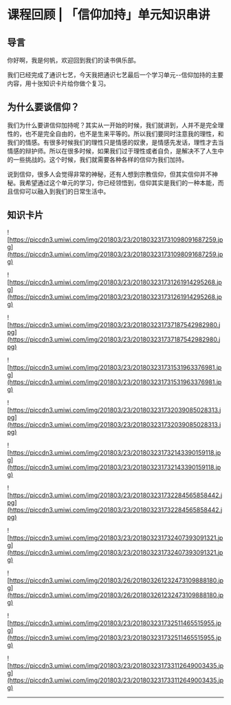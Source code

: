 # 课程回顾 | 「信仰加持」单元知识串讲

## 导言

你好啊，我是何帆，欢迎回到我们的读书俱乐部。

我们已经完成了通识七艺，今天我把通识七艺最后一个学习单元--信仰加持的主要内容，用十张知识卡片给你做个复习。

## 为什么要谈信仰？

我们为什么要讲信仰加持呢？其实从一开始的时候，我们就讲到，人并不是完全理性的，也不是完全自由的，也不是生来平等的。所以我们要同时注意我的理性，和我们的情感。有很多时候我们的理性只是情感的奴隶，是情感先发话，理性才去当情感的辩护师。所以在很多时候，如果我们过于理性或者自负，是解决不了人生中的一些挑战的。这个时候，我们就需要各种各样的信仰为我们加持。

说到信仰，很多人会觉得非常的神秘，还有人想到宗教信仰，但其实信仰并不神秘。我希望通过这个单元的学习，你已经领悟到，信仰其实是我们的一种本能，而且信仰可以融入到我们的日常生活中。

## 知识卡片

![https://piccdn3.umiwi.com/img/201803/23/201803231731098091687259.jpg](https://piccdn3.umiwi.com/img/201803/23/201803231731098091687259.jpg)

![https://piccdn3.umiwi.com/img/201803/23/201803231731261914295268.jpg](https://piccdn3.umiwi.com/img/201803/23/201803231731261914295268.jpg)

![https://piccdn3.umiwi.com/img/201803/23/201803231737187542982980.jpg](https://piccdn3.umiwi.com/img/201803/23/201803231737187542982980.jpg)

![https://piccdn3.umiwi.com/img/201803/23/201803231731531963376981.jpg](https://piccdn3.umiwi.com/img/201803/23/201803231731531963376981.jpg)

![https://piccdn3.umiwi.com/img/201803/23/201803231732039085028313.jpg](https://piccdn3.umiwi.com/img/201803/23/201803231732039085028313.jpg)

![https://piccdn3.umiwi.com/img/201803/23/201803231732143390159118.jpg](https://piccdn3.umiwi.com/img/201803/23/201803231732143390159118.jpg)

![https://piccdn3.umiwi.com/img/201803/23/201803231732284565858442.jpg](https://piccdn3.umiwi.com/img/201803/23/201803231732284565858442.jpg)

![https://piccdn3.umiwi.com/img/201803/23/201803231732407393091321.jpg](https://piccdn3.umiwi.com/img/201803/23/201803231732407393091321.jpg)

![https://piccdn3.umiwi.com/img/201803/26/201803261232473109888180.jpg](https://piccdn3.umiwi.com/img/201803/26/201803261232473109888180.jpg)

![https://piccdn3.umiwi.com/img/201803/23/201803231732511465515955.jpg](https://piccdn3.umiwi.com/img/201803/23/201803231732511465515955.jpg)

![https://piccdn3.umiwi.com/img/201803/23/201803231733112649003435.jpg](https://piccdn3.umiwi.com/img/201803/23/201803231733112649003435.jpg)

---

